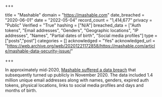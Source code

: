 +++

title = "Mashable"
domain = "https://mashable.com"
date_breached = "2020-06-01"
date = "2022-05-04"
record_count = "1,414,677"
privacy = "Public"
Verified = "True"
hashing = ["N/A"]
breached_data = ["Auth tokens", "Email addresses", "Genders", "Geographic locations", "IP addresses", "Names", "Partial dates of birth", "Social media profiles"]
type = ["posts","post"]
categories = []
acknowledged = "Yes"
acknowledged_url = "https://web.archive.org/web/20201221172858/https://mashable.com/article/mashable-data-security-issue/"

+++


In approximately mid-2020, <a href="https://portswigger.net/daily-swig/data-breach-at-mashable-leaks-users-nbsp-personal-information-online" target="_blank" rel="noopener">Mashable suffered a data breach</a> that subsequently turned up publicly in November 2020. The data included 1.4 million unique email addresses along with names, genders, expired auth tokens, physical locations, links to social media profiles and days and months of birth.

